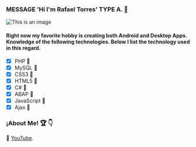 ### MESSAGE 'Hi I'm Rafael Torres' TYPE A. :beginner: 

![This is an image](https://i.ibb.co/BfxY6bD/Portada-para-Github-1920-480-px.png)

#### Right now my favorite hobby is creating both Android and Desktop Apps. Knowledge of the following technologies. Below I list the technology used in this regard.

- [x] PHP :book: 
- [X] MySQL :book: 
- [x] CSS3 :book: 
- [X] HTML5 :book: 
- [X] C# :book: 
- [X] ABAP :book: 
- [X] JavaScript :book:
- [X] Ajax :book: 

### ¡About Me! :trophy: :point_down: 

:red_circle: [YouTube](https://www.youtube.com/@ingenierorat).


<!--
**ingenierorat/ingenierorat** is a ✨ _special_ ✨ repository because its `README.md` (this file) appears on your GitHub profile.

Here are some ideas to get you started:

- 🔭 I’m currently working on ...
- 🌱 I’m currently learning ...
- 👯 I’m looking to collaborate on ...
- 🤔 I’m looking for help with ...
- 💬 Ask me about ...
- 📫 How to reach me: ...
- 😄 Pronouns: ...
- ⚡ Fun fact: ...
-->
